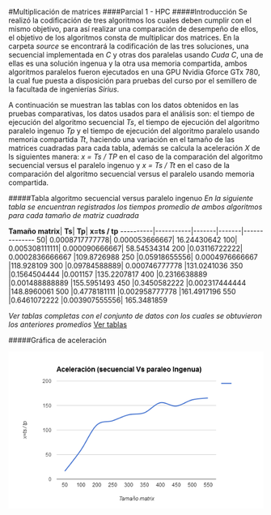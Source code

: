 #Multiplicación de matrices
####Parcial 1 - HPC
#####Introducción
Se realizó la codificación de tres algoritmos los cuales deben cumplir con el mismo objetivo, para así realizar una comparación de desempeño de ellos, el objetivo de los algoritmos consta de multiplicar dos matrices. En la carpeta *source* se encontrará la codificación de las tres soluciones, una secuencial implementada en *C* y otras dos paralelas usando *Cuda C*, una de ellas es una solución ingenua y la otra usa memoria compartida, ambos algoritmos paralelos fueron ejecutados en una GPU Nvidia Gforce GTx 780, la cual fue puesta a disposición para pruebas del curso por el semillero de la facultada de ingenierías *Sirius*.

A continuación se muestran las tablas con los datos obtenidos en las pruebas comparativas, los datos usados para el análisis son: el tiempo de ejecución del algoritmo secuencial *Ts*, el tiempo de ejecución del algoritmo paralelo ingenuo *Tp* y el tiempo de ejecución del algoritmo paralelo usando memoria compartida *Tt*, haciendo una variación en el tamaño de las matrices cuadradas para cada tabla, además se calcula la aceleración *X* de ls siguientes manera: *x = Ts / TP* en el caso de la comparación del algoritmo secuencial versus el paralelo ingenuo y *x = Ts / Tt* en el caso de la comparación del algoritmo secuencial versus el paralelo usando memoria compartida.

#####Tabla algoritmo secuencial versus paralelo ingenuo
*En la siguiente tabla se encuentran registrados los tiempos promedio de ambos algoritmos para cada tamaño de matriz cuadrada*


**Tamaño matrix**|	**Ts**|	**Tp**|	**x=ts / tp**
----------|-----------|-------|-------|--------------
50|	0.0008717777778|	0.000053666667|	16.24430642
100|	0.005308111111|	0.000090666667|	58.54534314
200	|0.03116722222|	0.0002836666667	|109.8726988
250	|0.05918655556|	0.0004976666667	|118.928109
300	|0.09784588889|	0.000746777778	|131.0241036
350	|0.1564504444	|0.001157	|135.2207817
400	|0.2316638889	|0.001488888889	|155.5951493
450	|0.3450582222	|0.002317444444	|148.8960061
500	|0.4778181111	|0.002958777778	|161.4917196
550	|0.6461072222	|0.003907555556|	165.3481859

*Ver tablas completas con el conjunto de datos con los cuales se obtuvieron los anteriores promedios*
[Ver tablas](https://docs.google.com/spreadsheets/d/1o_RRmzr3Mnd59_kJS9YmxhFSW7GESxPt83-B3bmIxpw/edit?usp=sharing)

#####Gráfica de aceleración

![alt tag](media/img/secuencial_vs_ingenua.PNG)
